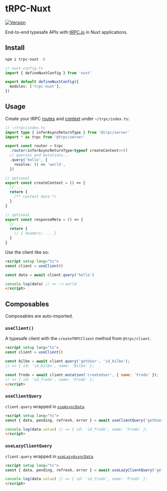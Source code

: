 # tRPC-Nuxt

[![Version](https://img.shields.io/npm/v/trpc-nuxt?style=flat&colorA=000000&colorB=000000)](https://www.npmjs.com/package/trpc-nuxt)

End-to-end typesafe APIs with [tRPC.io](https://trpc.io/) in Nuxt applications.

## Install

```bash
npm i trpc-nuxt -D
```

```ts
// nuxt.config.ts
import { defineNuxtConfig } from 'nuxt'

export default defineNuxtConfig({
  modules: ['trpc-nuxt'],
})
```

## Usage

Create your tRPC [routes](https://trpc.io/docs/router) and [context](https://trpc.io/docs/context) under `~/trpc/index.ts`:

```ts
// ~/trpc/index.ts
import type { inferAsyncReturnType } from '@trpc/server'
import * as trpc from '@trpc/server'

export const router = trpc
  .router<inferAsyncReturnType<typeof createContext>>()
  // queries and mutations...
  .query('hello', {
    resolve: () => 'world',
  })

// optional
export const createContext = () => {
  // ...
  return {
    /** context data */
  }
}

// optional
export const responseMeta = () => {
  // ...
  return {
    // { headers: ... }
  }
}
```

Use the client like so:

```html
<script setup lang="ts">
const client = useClient()

const data = await client.query('hello')

console.log(data) // => 👈 world
</script>
```

## Composables

Composables are auto-imported.

### `useClient()`

A typesafe client with the `createTRPCClient` method from `@trpc/client`.

```html
<script setup lang="ts">
const client = useClient()

const bilbo = await client.query('getUser', 'id_bilbo');
// => { id: 'id_bilbo', name: 'Bilbo' };

const frodo = await client.mutation('createUser', { name: 'Frodo' });
// => { id: 'id_frodo', name: 'Frodo' };
</script>
```

### `useClientQuery`

`client.query` wrapped in [`useAsyncData`](https://v3.nuxtjs.org/guide/features/data-fetching/#useasyncdata).

```html
<script setup lang="ts">
const { data, pending, refresh, error } = await useClientQuery('getUser', 'id_bilbo');

console.log(data.value) // => { id: 'id_frodo', name: 'Frodo' };
</script>
```

### `useLazyClientQuery`

`client.query` wrapped in [`useLazyAsyncData`](https://v3.nuxtjs.org/guide/features/data-fetching/#uselazyasyncdata).

```html
<script setup lang="ts">
const { data, pending, refresh, error } = await useLazyClientQuery('getUser', 'id_bilbo');

console.log(data.value) // => { id: 'id_frodo', name: 'Frodo' };
</script>
```

